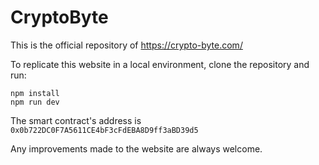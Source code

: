 # CryptoByte
This is the official repository of https://crypto-byte.com/

To replicate this website in a local environment, clone the repository and run:
```
npm install
npm run dev
```

The smart contract's address is `0x0b722DC0F7A5611CE4bF3cFdEBA8D9ff3aBD39d5`

Any improvements made to the website are always welcome.
